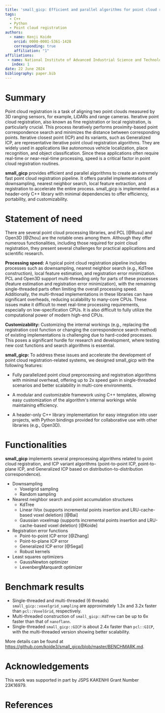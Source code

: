 ```yaml
---
title: 'small_gicp: Efficient and parallel algorithms for point cloud registration'
tags:
  - C++
  - Python
  - Point cloud registration
authors:
  - name: Kenji Koide
    orcid: 0000-0001-5361-1428
    corresponding: true
    affiliation: "1"
affiliations:
 - name: National Institute of Advanced Industrial Science and Technology (AIST), Japan
   index: 1
date: 22 June 2024
bibliography: paper.bib
---
```


# Summary

Point cloud registration is a task of aligning two point clouds measured by 3D ranging
sensors, for example, LiDARs and range cameras. Iterative point cloud registration,
also known as fine registration or local registration, is particularly crucial. This
process iteratively performs proximity-based point correspondence search and minimizes
the distance between corresponding points. Iterative closest point (ICP) and its variants,
such as Generalized ICP, are representative iterative point cloud registration algorithms.
They are widely used in applications like autonomous vehicle localization, place recognition,
and object classification. Since these applications often require real-time or near-real-time
processing, speed is a critical factor in point cloud registration routines.

**small_gicp** provides efficient and parallel algorithms to create an extremely
fast point cloud registration pipeline. It offers parallel implementations of 
downsampling, nearest neighbor search, local feature extraction, and registration
to accelerate the entire process.
small_gicp is implemented as a header-only C++ library with minimal dependencies
to offer efficiency, portability, and customizability.

# Statement of need

There are several point cloud processing libraries, and PCL [@Rusu] and Open3D
[@Zhou] are the notable ones among them.
Although they offer numerous functionalities, including those required for point cloud
registration, they present several challenges for practical applications and scientific
research.

**Processing speed:**
A typical point cloud registration pipeline includes processes such as downsampling,
nearest neighbor search (e.g., KdTree construction), local feature estimation, and
registration error minimization.
PCL and Open3D support multi-threading only for parts of these processes (feature
estimation and registration error minimization), with the remaining single-threaded
parts often limiting the overall processing speed.
Additionally, the multi-thread implementations in these libraries can have significant
overheads, reducing scalability to many-core CPUs.
These issues make it difficult to meet real-time processing requirements, especially on
low-specification CPUs. It is also difficult to fully utilize the computational power 
of modern high-end CPUs.

**Customizability:**
Customizing the internal workings (e.g., replacing the registration cost function or
changing the correspondence search method) of existing implementations is challenging
due to hard-coded processes. This poses a significant hurdle for research and development,
where testing new cost functions and search algorithms is essential.

**small_gicp:**
To address these issues and accelerate the development of point cloud registration-related systems,
we designed small_gicp with the following features:

- Fully parallelized point cloud preprocessing and registration algorithms with minimal overhead,
  offering up to 2x speed gain in single-threaded scenarios and better scalability in multi-core
  environments.

- A modular and customizable framework using C++ templates, allowing easy customization of the
  algorithm's internal workings while maintaining efficiency.

- A header-only C++ library implementation for easy integration into user projects, with Python bindings
  provided for collaborative use with other libraries (e.g., Open3D).

# Functionalities

**small_gicp** implements several preprocessing algorithms related to point cloud registration, and
ICP variant algorithms (point-to-point ICP, point-to-plane ICP, and Generalized ICP based on
distribution-to-distribution correspondence).

- Downsampling
    - Voxelgrid sampling
    - Random sampling
- Nearest neighbor search and point accumulation structures
    - KdTree
    - Linear iVox (supports incremental points insertion and LRU-cache-based voxel deletion) [@Bai]
    - Gaussian voxelmap (supports incremental points insertion and LRU-cache-based voxel deletion) [@Koide]
- Registration error functions
    - Point-to-point ICP error [@Zhang]
    - Point-to-plane ICP error
    - Generalized ICP error [@Segal]
    - Robust kernels
- Least squares optimizers
    - GaussNewton optimizer
    - LevenbergMarquardt optimizer

# Benchmark results

- Single-threaded and multi-threaded (6 threads) `small_gicp::voxelgrid_sampling` are approximately 1.3x and 3.2x faster than `pcl::VoxelGrid`, respectively.
- Multi-threaded construction of `small_gicp::KdTree` can be up to 6x faster than that of `nanoflann`.
- Single-threaded `small_gicp::GICP` is about 2.4x faster than `pcl::GICP`, with the multi-threaded version showing better scalability.

More details can be found at https://github.com/koide3/small_gicp/blob/master/BENCHMARK.md.

# Acknowledgements

This work was supported in part by JSPS KAKENHI Grant Number 23K16979.

# References